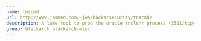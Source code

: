 ```yaml
---
name: tnscmd
url: http://www.jammed.com/~jwa/hacks/security/tnscmd/
description: A lame tool to prod the oracle tnslsnr process (1521/tcp).
group: blackarch blackarch-misc
---
```

